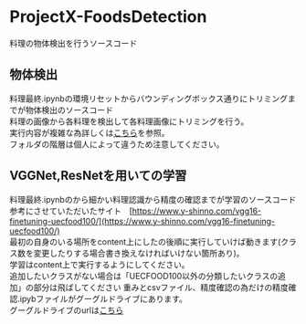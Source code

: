 # ProjectX-FoodsDetection
料理の物体検出を行うソースコード

## 物体検出
料理最終.ipynbの環境リセットからバウンディングボックス通りにトリミングまでが物体検出のソースコード  
料理の画像から各料理を検出して各料理画像にトリミングを行う。  
実行内容が複雑な為詳しくは[こちら]()を参照。  
フォルダの階層は個人によって違うため注意してください。  
## VGGNet,ResNetを用いての学習
料理最終.ipynbのから細かい料理認識から精度の確認までが学習のソースコード  
参考にさせていただいたサイト　[https://www.y-shinno.com/vgg16-finetuning-uecfood100/](https://www.y-shinno.com/vgg16-finetuning-uecfood100/)  
最初の自身のいる場所をcontent上にしたの後順に実行していけば動きます(クラス数を変更したりする場合書き換えなければいけない箇所あり)。  
学習はcontent上で実行するようにしてください。  
追加したいクラスがない場合は「UECFOOD100以外の分類したいクラスの追加」の部分は飛ばしてください
重みとcsvファイル、精度確認の為だけの精度確認.ipybファイルがグーグルドライブにあります。  
グーグルドライブのurlは[こちら](https://drive.google.com/open?id=1F8hbp5OGM5syGDQLpFPxbP1n9yFz804K)
